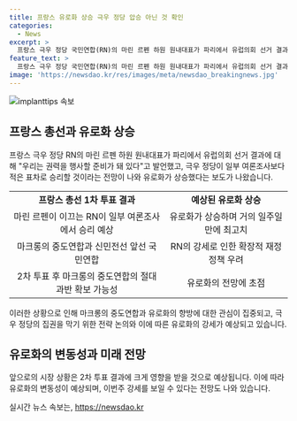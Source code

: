 ```yaml
---
title: 프랑스 유로화 상승 극우 정당 압승 아닌 것 확인
categories:
  - News
excerpt: >
  프랑스 극우 정당 국민연합(RN)의 마린 르펜 하원 원내대표가 파리에서 유럽의회 선거 결과와 마크롱 대통령의 의회 해산 발표에 대해 우리는 권력을 행사할 준비라고 밝혀 극우 정당의 선거 승리 가능성에 따라 유로화 상승이 기대되고, 재정정책과 유로화 안정성에 대한 우려가 표출되고 있다. 7일 예정된 2차 투표를 향한 주목이 집중되며, 마크롱 지지를 위한 동맹 형성이 유로화 강세를 예상하고 있다.
feature_text: >
  프랑스 극우 정당 국민연합(RN)의 마린 르펜 하원 원내대표가 파리에서 유럽의회 선거 결과와 마크롱 대통령의 의회 해산 발표에 대해 우리는 권력을 행사할 준비라고 밝혀 극우 정당의 선거 승리 가능성에 따라 유로화 상승이 기대되고, 재정정책과 유로화 안정성에 대한 우려가 표출되고 있다. 7일 예정된 2차 투표를 향한 주목이 집중되며, 마크롱 지지를 위한 동맹 형성이 유로화 강세를 예상하고 있다.
image: 'https://newsdao.kr/res/images/meta/newsdao_breakingnews.jpg'
---
```


<p><img src="https://newsdao.kr/res/images/meta/newsdao_breakingnews.jpg" alt="implanttips 속보" /></p>

<h2 data-ke-size="size26">프랑스 총선과 유로화 상승</h2>

<p data-ke-size="size16">프랑스 극우 정당 RN의 마린 르펜 하원 원내대표가 파리에서 유럽의회 선거 결과에 대해 "우리는 권력을 행사할 준비가 돼 있다"고 발언했고, 극우 정당이 일부 여론조사보다 적은 표차로 승리할 것이라는 전망이 나와 유로화가 상승했다는 보도가 나왔습니다.</p>

<table>
  <tr>
    <td style="text-align: center; height: 17px;"><b>프랑스 총선 1차 투표 결과</b></td>
    <td style="text-align: center; height: 17px;"><b>예상된 유로화 상승</b></td>
  </tr>
  <tr>
    <td style="text-align: center; height: 17px;">마린 르펜이 이끄는 RN이 일부 여론조사에서 승리 예상</td>
    <td style="text-align: center; height: 17px;">유로화가 상승하며 거의 일주일 만에 최고치</td>
  </tr>
  <tr>
    <td style="text-align: center; height: 17px;">마크롱의 중도연합과 신민전선 앞선 국민연합</td>
    <td style="text-align: center; height: 17px;">RN의 강세로 인한 확장적 재정정책 우려</td>
  </tr>
  <tr>
    <td style="text-align: center; height: 17px;">2차 투표 후 마크롱의 중도연합의 절대 과반 확보 가능성</td>
    <td style="text-align: center; height: 17px;">유로화의 전망에 초점</td>
  </tr>
</table>

<p data-ke-size="size16">이러한 상황으로 인해 마크롱의 중도연합과 유로화의 향방에 대한 관심이 집중되고, 극우 정당의 집권을 막기 위한 전략 논의와 이에 따른 유로화의 강세가 예상되고 있습니다.</p>

<h2 data-ke-size="size26">유로화의 변동성과 미래 전망</h2>

<p data-ke-size="size16">앞으로의 시장 상황은 2차 투표 결과에 크게 영향을 받을 것으로 예상됩니다. 이에 따라 유로화의 변동성이 예상되며, 이번주 강세를 보일 수 있다는 전망도 나와 있습니다.</p>
실시간 뉴스 속보는, <a href="https://newsdao.kr" rel="dofollow">https://newsdao.kr</a>


